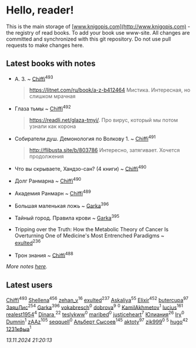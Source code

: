 # Hello, reader!
This is the main storage of [www.knigopis.com](http://www.knigopis.com) - the registry of read books.
To add your book use www-site. All changes are committed and synchronized with this git repository.
Do not use pull requests to make changes here.


## Latest books with notes
* А. З. ~ [Chiffi](users/105/105831994080785626680-google)<sup>493</sup>
    > https://litnet.com/ru/book/a-z-b412464
    > Мистика. Интересная, но слишком мрачная

* Глаза тьмы ~ [Chiffi](users/105/105831994080785626680-google)<sup>492</sup>
    > https://readli.net/glaza-tmyi/. Про вирус, который мы потом узнали как корона

* Собиратели душ. Демонология по Волкову 1. ~ [Chiffi](users/105/105831994080785626680-google)<sup>491</sup>
    > http://flibusta.site/b/803786
    > Интересно, затягивает. Хочется продолжения

* Что вы скрываете, Хандзо-сан? (4 книги) ~ [Chiffi](users/105/105831994080785626680-google)<sup>490</sup>

* Долг Ранмарна ~ [Chiffi](users/105/105831994080785626680-google)<sup>490</sup>

* Академия Ранмарн ~ [Chiffi](users/105/105831994080785626680-google)<sup>489</sup>

* Большая маленькая ложь ~ [Garka](users/115/115753719718250012620-google)<sup>396</sup>

* Тайный город. Правила крови ~ [Garka](users/115/115753719718250012620-google)<sup>395</sup>

* Tripping over the Truth: How the Metabolic Theory of Cancer Is Overturning One of Medicine's Most Entrenched Paradigms ~ [exulted](users/100/100599204551896265722-google)<sup>236</sup>

* Трон знания ~ [Chiffi](users/105/105831994080785626680-google)<sup>488</sup>


_More notes [here](latest_books_with_notes.md)._


## Latest users
[Chiffi](users/105/105831994080785626680-google)<sup>493</sup> 
[Shellena](users/134/13413591548892934957-mailru)<sup>456</sup> 
[zehan_v](users/174/174598622-vkontakte)<sup>16</sup> 
[exulted](users/100/100599204551896265722-google)<sup>237</sup> 
[Askaliya](users/326/326783541-vkontakte)<sup>55</sup> 
[Elixir](users/115/115826717712507836033-google)<sup>452</sup> 
[butercupa](users/193/193697993-vkontakte)<sup>97</sup> 
[ЗаяцЛис](users/112/112388384595246311466-google)<sup>254</sup> 
[Garka](users/115/115753719718250012620-google)<sup>396</sup> 
[vokabresch](users/109/109100428262719456108-google)<sup>0</sup> 
[dobrova](users/606/6069210-vkontakte)<sup>9</sup> 
[](users/858/858967472-vkontakte)<sup>0</sup> 
[KamilAkhmetov](users/116/116472858042498200155-google)<sup>1</sup> 
[lucius](users/113/113248293394986559131-google)<sup>161</sup> 
[realest1954](users/439/439398-vkontakte)<sup>4</sup> 
[Dinara ](users/107/107718177426132290975-google)<sup>22</sup> 
[teslykww](users/507/50777839-vkontakte)<sup>0</sup> 
[maribed](users/254/25457836-vkontakte)<sup>0</sup> 
[justiceheart](users/404/40488888-vkontakte)<sup>7</sup> 
[Юлиания](users/693/69389439-vkontakte)<sup>26</sup> 
[Iry](users/116/116182444618955408830-google)<sup>0</sup> 
[Dumnin](users/103/103541795835665788358-google)<sup>1</sup> 
[zAAz](users/202/202248233-vkontakte)<sup>105</sup> 
[seqquell](users/103/103098990387296691783-google)<sup>0</sup> 
[Альберт Сысоев](users/474/47446642-vkontakte)<sup>145</sup> 
[aktoty](users/275/275766107-vkontakte)<sup>97</sup> 
[zik999](users/105/105622323107798948661-google)<sup>0</sup> 
[](users/115/115095777313809768381-google)<sup>5</sup> 
[hugo](users/105/105063533945004840111-google)<sup>42</sup> 
[1231кфыа](users/692/692142137-vkontakte)<sup>1</sup> 


_13.11.2024 21:20:13_
